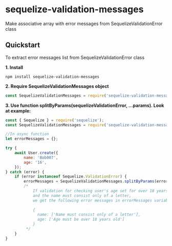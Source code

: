 # sequelize-validation-messages

Make associative array with error messages from SequelizeValidationError class

## Quickstart

To extract error messages list from SequelizeValidationError class

**1. Install**

```shell
npm install sequelize-validation-messages
```

**2. Require SequelizeValidationMessages object**

```javascript
const SequelizeValidationMessages = require('sequelize-validation-messages');
```
**3. Use function splitByParams(sequelizeValidationError, ...params). Look at example:**

```javascript
const { Sequelize } = require('sequelize');
const SequelizeValidationMessages = require('sequelize-validation-messages');

//In async function
let errorMessages = {};

try {
    await User.create({
        name: 'Bob007',
        age: '16',
    });
} catch (error) {
    if (error instanceof Sequelize.ValidationError) {
        errorMessages = SequelizeValidationMessages.splitByParams(error, 'name', 'age');
        /*
            If validation for checking user's age set for over 18 years old, 
            and the name must consist only of a letter, 
            we get the following error messages in errorMessages variable:
            
            {
              name: ['Name must consist only of a letter'],
              age: ['Age must be over 18 years old']
            }
         */
    }
}
```
